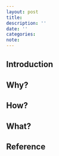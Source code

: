 ```yaml
---
layout: post
title:
description: ''
date: ''
categories:
note: 
---
```


## Introduction

## Why?

## How?

## What?

## Reference